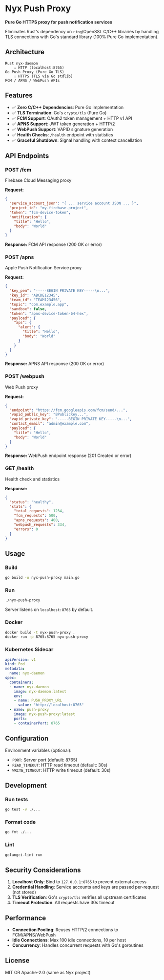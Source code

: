 # Nyx Push Proxy

**Pure Go HTTPS proxy for push notification services**

Eliminates Rust's dependency on `ring`/OpenSSL C/C++ libraries by handling TLS connections with Go's standard library (100% Pure Go implementation).

## Architecture

```
Rust nyx-daemon
    ↓ HTTP (localhost:8765)
Go Push Proxy (Pure Go TLS)
    ↓ HTTPS (TLS via Go stdlib)
FCM / APNS / WebPush APIs
```

## Features

- ✅ **Zero C/C++ Dependencies**: Pure Go implementation
- ✅ **TLS Termination**: Go's `crypto/tls` (Pure Go)
- ✅ **FCM Support**: OAuth2 token management + HTTP v1 API
- ✅ **APNS Support**: JWT token generation + HTTP/2
- ✅ **WebPush Support**: VAPID signature generation
- ✅ **Health Checks**: `/health` endpoint with statistics
- ✅ **Graceful Shutdown**: Signal handling with context cancellation

## API Endpoints

### POST /fcm
Firebase Cloud Messaging proxy

**Request:**
```json
{
  "service_account_json": "{ ... service account JSON ... }",
  "project_id": "my-firebase-project",
  "token": "fcm-device-token",
  "notification": {
    "title": "Hello",
    "body": "World"
  }
}
```

**Response:** FCM API response (200 OK or error)

### POST /apns
Apple Push Notification Service proxy

**Request:**
```json
{
  "key_pem": "-----BEGIN PRIVATE KEY-----\n...",
  "key_id": "ABCDE12345",
  "team_id": "TEAM123456",
  "topic": "com.example.app",
  "sandbox": false,
  "token": "apns-device-token-64-hex",
  "payload": {
    "aps": {
      "alert": {
        "title": "Hello",
        "body": "World"
      }
    }
  }
}
```

**Response:** APNS API response (200 OK or error)

### POST /webpush
Web Push proxy

**Request:**
```json
{
  "endpoint": "https://fcm.googleapis.com/fcm/send/...",
  "vapid_public_key": "BPublicKey...",
  "vapid_private_key": "-----BEGIN PRIVATE KEY-----\n...",
  "contact_email": "admin@example.com",
  "payload": {
    "title": "Hello",
    "body": "World"
  }
}
```

**Response:** WebPush endpoint response (201 Created or error)

### GET /health
Health check and statistics

**Response:**
```json
{
  "status": "healthy",
  "stats": {
    "total_requests": 1234,
    "fcm_requests": 500,
    "apns_requests": 400,
    "webpush_requests": 334,
    "errors": 0
  }
}
```

## Usage

### Build
```bash
go build -o nyx-push-proxy main.go
```

### Run
```bash
./nyx-push-proxy
```

Server listens on `localhost:8765` by default.

### Docker
```bash
docker build -t nyx-push-proxy .
docker run -p 8765:8765 nyx-push-proxy
```

### Kubernetes Sidecar
```yaml
apiVersion: v1
kind: Pod
metadata:
  name: nyx-daemon
spec:
  containers:
  - name: nyx-daemon
    image: nyx-daemon:latest
    env:
    - name: PUSH_PROXY_URL
      value: "http://localhost:8765"
  - name: push-proxy
    image: nyx-push-proxy:latest
    ports:
    - containerPort: 8765
```

## Configuration

Environment variables (optional):
- `PORT`: Server port (default: 8765)
- `READ_TIMEOUT`: HTTP read timeout (default: 30s)
- `WRITE_TIMEOUT`: HTTP write timeout (default: 30s)

## Development

### Run tests
```bash
go test -v ./...
```

### Format code
```bash
go fmt ./...
```

### Lint
```bash
golangci-lint run
```

## Security Considerations

1. **Localhost Only**: Bind to `127.0.0.1:8765` to prevent external access
2. **Credential Handling**: Service accounts and keys are passed per-request (not stored)
3. **TLS Verification**: Go's `crypto/tls` verifies all upstream certificates
4. **Timeout Protection**: All requests have 30s timeout

## Performance

- **Connection Pooling**: Reuses HTTP/2 connections to FCM/APNS/WebPush
- **Idle Connections**: Max 100 idle connections, 10 per host
- **Concurrency**: Handles concurrent requests with Go's goroutines

## License

MIT OR Apache-2.0 (same as Nyx project)
